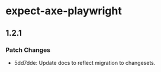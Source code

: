 # expect-axe-playwright

## 1.2.1
### Patch Changes

- 5dd7dde: Update docs to reflect migration to changesets.
